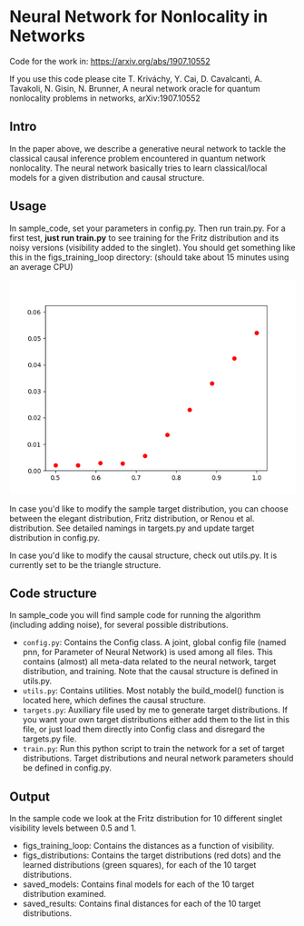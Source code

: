 # Neural Network for Nonlocality in Networks
Code for the work in: https://arxiv.org/abs/1907.10552

If you use this code please cite
T. Kriváchy, Y. Cai, D. Cavalcanti, A. Tavakoli, N. Gisin, N. Brunner, A neural network oracle for quantum nonlocality problems in networks, arXiv:1907.10552

## Intro
In the paper above, we describe a generative neural network to tackle the classical causal inference problem encountered in quantum network nonlocality. The neural network basically tries to learn classical/local models for a given distribution and causal structure.

## Usage
In sample_code, set your parameters in config.py. Then run train.py. For a first test, **just run train.py** to see training for the Fritz distribution and its noisy versions (visibility added to the singlet). You should get something like this in the figs_training_loop directory: (should take about 15 minutes using an average CPU)

![Fritz distribution distances for different visibilities.](./loop_Fritz.png "Fritz distribution distance(p_target,p_machine) vs visibility.")


In case you'd like to modify the sample target distribution, you can choose between the elegant distribution, Fritz distribution, or Renou et al. distribution. See detailed namings in targets.py and update target distribution in config.py.

In case you'd like to modify the causal structure, check out utils.py. It is currently set to be the triangle structure.

## Code structure
In sample_code you will find sample code for running the algorithm (including adding noise), for several possible distributions.

* `config.py`: Contains the Config class. A joint, global config file (named pnn, for Parameter of Neural Network) is used among all files. This contains (almost) all meta-data related to the neural network, target distribution, and training. Note that the causal structure is defined in utils.py.
* `utils.py`: Contains utilities. Most notably the build_model() function is located here, which defines the causal structure.
* `targets.py`: Auxiliary file used by me to generate target distributions. If you want your own target distributions either add them to the list in this file, or just load them directly into Config class and disregard the targets.py file.
* `train.py`: Run this python script to train the network for a set of target distributions. Target distributions and neural network parameters should be defined in config.py.

## Output
In the sample code we look at the Fritz distribution for 10 different singlet visibility levels between 0.5 and 1. 
* figs_training_loop: Contains the distances as a function of visibility.
* figs_distributions: Contains the target distributions (red dots) and the learned distributions (green squares), for each of the 10 target distributions.
* saved_models: Contains final models for each of the 10 target distribution examined.
* saved_results: Contains final distances for each of the 10 target distributions.

